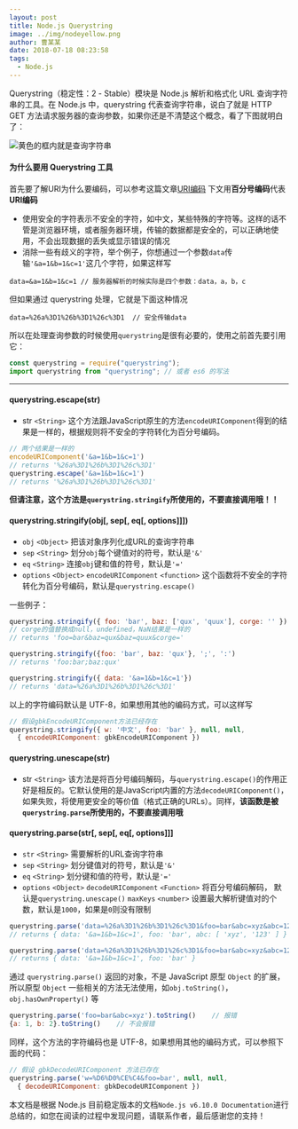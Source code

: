 ```yaml
---
layout: post
title: Node.js Querystring
image: ../img/nodeyellow.png
author: 曹某某
date: 2018-07-18 08:23:58
tags: 
  - Node.js
---
```


Querystring（稳定性：2 - Stable）模块是 Node.js 解析和格式化 URL 查询字符串的工具。在 Node.js 中，querystring 代表查询字符串，说白了就是 HTTP GET 方法请求服务器的查询参数，如果你还是不清楚这个概念，看了下图就明白了：

![黄色的框内就是查询字符串](https://i.loli.net/2019/08/18/pidjRJlobO6Bn9W.png)

#### 为什么要用 Querystring 工具
首先要了解URI为什么要编码，可以参考这篇文章[URI编码](http://www.cnblogs.com/leaven/archive/2012/07/12/2588746.html)
下文用**百分号编码**代表**URI编码**
- 使用安全的字符表示不安全的字符，如中文，某些特殊的字符等。这样的话不管是浏览器环境，或者服务器环境，传输的数据都是安全的，可以正确地使用，不会出现数据的丢失或显示错误的情况
- 消除一些有歧义的字符，举个例子，你想通过一个参数`data`传输`'&a=1&b=1&c=1'`这几个字符，如果这样写

```
data=&a=1&b=1&c=1 // 服务器解析的时候实际是四个参数：data，a，b，c
```

但如果通过 querystring 处理，它就是下面这种情况

```
data=%26a%3D1%26b%3D1%26c%3D1  // 安全传输data
```

所以在处理查询参数的时候使用`querystring`是很有必要的，使用之前首先要引用它：

```JavaScript
const querystring = require("querystring"); 
import querystring from "querystring"; // 或者 es6 的写法
```

---

#### querystring.escape(str)
- str `<String>` 
这个方法跟JavaScript原生的方法`encodeURIComponent`得到的结果是一样的，根据规则将不安全的字符转化为百分号编码。

```JavaScript
// 两个结果是一样的
encodeURIComponent('&a=1&b=1&c=1')
// returns '%26a%3D1%26b%3D1%26c%3D1'
querystring.escape('&a=1&b=1&c=1')
// returns '%26a%3D1%26b%3D1%26c%3D1'
```

**但请注意，这个方法是`querystring.stringify`所使用的，不要直接调用哦！！**

#### querystring.stringify(obj[, sep[, eq[, options]]])
- `obj` `<Object>` 把该对象序列化成URL的查询字符串
- `sep` `<String>` 划分`obj`每个键值对的符号，默认是`'&'`
- `eq` `<String>` 连接`obj`键和值的符号，默认是`'='`
- `options` `<Object>`
`encodeURIComponent` `<function>` 这个函数将不安全的字符转化为百分号编码，默认是`querystring.escape()`

一些例子：
```JavaScript
querystring.stringify({ foo: 'bar', baz: ['qux', 'quux'], corge: '' })    
// corge的值替换成null，undefined，NaN结果是一样的
// returns 'foo=bar&baz=qux&baz=quux&corge='

querystring.stringify({foo: 'bar', baz: 'qux'}, ';', ':')
// returns 'foo:bar;baz:qux'

querystring.stringify({ data: '&a=1&b=1&c=1'})
// returns 'data=%26a%3D1%26b%3D1%26c%3D1'
```

以上的字符编码默认是 UTF-8，如果想用其他的编码方式，可以这样写

```JavaScript
// 假设gbkEncodeURIComponent方法已经存在
querystring.stringify({ w: '中文', foo: 'bar' }, null, null,
  { encodeURIComponent: gbkEncodeURIComponent })
```

#### querystring.unescape(str)
- str `<String>` 
该方法是将百分号编码解码，与`querystring.escape()`的作用正好是相反的。它默认使用的是JavaScript内置的方法`decodeURIComponent()`，如果失败，将使用更安全的等价值（格式正确的URLs）。同样，**该函数是被`querystring.parse`所使用的，不要直接调用哦**

#### querystring.parse(str[, sep[, eq[, options]]]
- `str` `<String>` 需要解析的URL查询字符串
- `sep` `<String>` 划分键值对的符号，默认是`'&'`
- `eq` `<String>` 划分键和值的符号，默认是`'='`
- `options` `<Object>`
`decodeURIComponent` `<Function>` 将百分号编码解码， 默认是`querystring.unescape()`
`maxKeys` `<number>` 设置最大解析键值对的个数，默认是`1000`，如果是`0`则没有限制

```JavaScript
querystring.parse('data=%26a%3D1%26b%3D1%26c%3D1&foo=bar&abc=xyz&abc=123')
// returns { data: '&a=1&b=1&c=1', foo: 'bar', abc: [ 'xyz', '123' ] }

querystring.parse('data=%26a%3D1%26b%3D1%26c%3D1&foo=bar&abc=xyz&abc=123', null, null, {maxKeys:2})
// returns { data: '&a=1&b=1&c=1', foo: 'bar' }
```
通过 `querystring.parse()` 返回的对象，不是 JavaScript 原型 `Object` 的扩展，所以原型 `Object` 一些相关的方法无法使用，如`obj.toString()`，`obj.hasOwnProperty()` 等

```JavaScript
querystring.parse('foo=bar&abc=xyz').toString()    // 报错
{a: 1, b: 2}.toString()    // 不会报错
```

同样，这个方法的字符编码也是 UTF-8，如果想用其他的编码方式，可以参照下面的代码：

```JavaScript
// 假设 gbkDecodeURIComponent 方法已存在
querystring.parse('w=%D6%D0%CE%C4&foo=bar', null, null,
  { decodeURIComponent: gbkDecodeURIComponent })
```

本文档是根据 Node.js 目前稳定版本的文档`Node.js v6.10.0 Documentation`进行总结的，如您在阅读的过程中发现问题，请联系作者，最后感谢您的支持！
